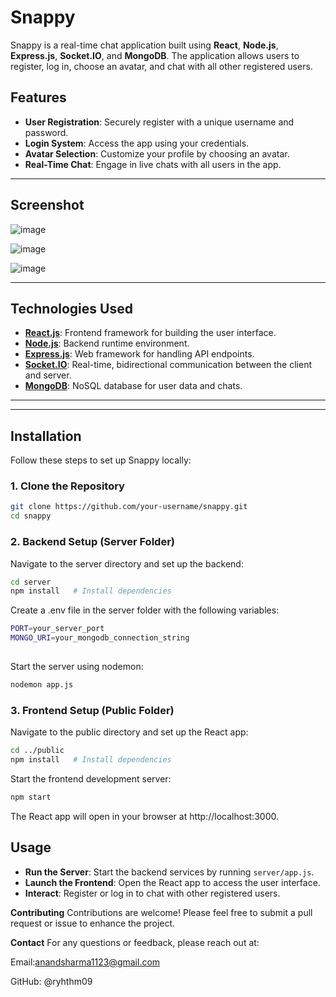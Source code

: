 # Snappy  

Snappy is a real-time chat application built using **React**, **Node.js**, **Express.js**, **Socket.IO**, and **MongoDB**. The application allows users to register, log in, choose an avatar, and chat with all other registered users.  

## Features  

- **User Registration**: Securely register with a unique username and password.  
- **Login System**: Access the app using your credentials.  
- **Avatar Selection**: Customize your profile by choosing an avatar.  
- **Real-Time Chat**: Engage in live chats with all users in the app.  

---

## Screenshot  

![image](https://github.com/user-attachments/assets/b9e0372a-6a9c-4488-ae1e-49135f5b7acf)


![image](https://github.com/user-attachments/assets/2d36c824-5c45-4068-af47-0b4bf458b285)


![image](https://github.com/user-attachments/assets/3bbc7036-9aec-4d91-bdf7-6a6e67ff70c1)


 

---

## Technologies Used  

- [**React.js**](https://reactjs.org/): Frontend framework for building the user interface.  
- [**Node.js**](https://nodejs.org/): Backend runtime environment.  
- [**Express.js**](https://expressjs.com/): Web framework for handling API endpoints.  
- [**Socket.IO**](https://socket.io/): Real-time, bidirectional communication between the client and server.  
- [**MongoDB**](https://www.mongodb.com/): NoSQL database for user data and chats.  

---

 

---

## Installation  

Follow these steps to set up Snappy locally:  

### 1. **Clone the Repository**  
```bash  
git clone https://github.com/your-username/snappy.git  
cd snappy
```

### 2. **Backend Setup (Server Folder)**  
Navigate to the server directory and set up the backend:
```bash  
cd server  
npm install   # Install dependencies
```
Create a .env file in the server folder with the following variables:
```bash
PORT=your_server_port  
MONGO_URI=your_mongodb_connection_string  
  
```
Start the server using nodemon:
```bash
nodemon app.js
```
### 3. **Frontend Setup (Public Folder)**
Navigate to the public directory and set up the React app:
```bash
cd ../public  
npm install   # Install dependencies  
```
Start the frontend development server:
```bash
npm start  
```
The React app will open in your browser at http://localhost:3000.

## Usage  

- **Run the Server**: Start the backend services by running `server/app.js`.  
- **Launch the Frontend**: Open the React app to access the user interface.  
- **Interact**: Register or log in to chat with other registered users.  

**Contributing**
Contributions are welcome! Please feel free to submit a pull request or issue to enhance the project.

**Contact**
For any questions or feedback, please reach out at:

Email:anandsharma1123@gmail.com

GitHub: @ryhthm09

